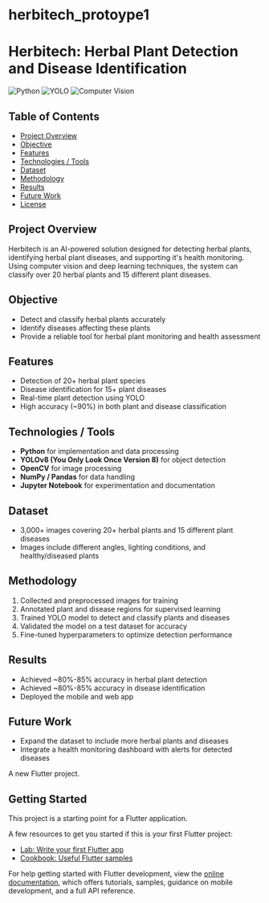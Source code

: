 # herbitech_protoype1

# Herbitech: Herbal Plant Detection and Disease Identification

![Python](https://img.shields.io/badge/Python-3.11-blue) ![YOLO](https://img.shields.io/badge/YOLO-ObjectDetection-orange) ![Computer Vision](https://img.shields.io/badge/Computer_Vision-green)

## Table of Contents
- [Project Overview](#project-overview)
- [Objective](#objective)
- [Features](#features)
- [Technologies / Tools](#technologies--tools)
- [Dataset](#dataset)
- [Methodology](#methodology)
- [Results](#results)
- [Future Work](#future-work)
- [License](#license)

## Project Overview
Herbitech is an AI-powered solution designed for detecting herbal plants, identifying herbal plant diseases, and supporting it's health monitoring. Using computer vision and deep learning techniques, the system can classify over 20 herbal plants and 15 different plant diseases.

## Objective
- Detect and classify herbal plants accurately  
- Identify diseases affecting these plants  
- Provide a reliable tool for herbal plant monitoring and health assessment  

## Features
- Detection of 20+ herbal plant species  
- Disease identification for 15+ plant diseases  
- Real-time plant detection using YOLO  
- High accuracy (~90%) in both plant and disease classification  

## Technologies / Tools
- **Python** for implementation and data processing  
- **YOLOv8 (You Only Look Once Version 8)** for object detection  
- **OpenCV** for image processing  
- **NumPy / Pandas** for data handling  
- **Jupyter Notebook** for experimentation and documentation  

## Dataset
- 3,000+ images covering 20+ herbal plants and 15 different plant diseases  
- Images include different angles, lighting conditions, and healthy/diseased plants  

## Methodology
1. Collected and preprocessed images for training  
2. Annotated plant and disease regions for supervised learning  
3. Trained YOLO model to detect and classify plants and diseases  
4. Validated the model on a test dataset for accuracy  
5. Fine-tuned hyperparameters to optimize detection performance  

## Results
- Achieved ~80%-85% accuracy in herbal plant detection  
- Achieved ~80%-85% accuracy in disease identification  
- Deployed the mobile and web app

## Future Work
- Expand the dataset to include more herbal plants and diseases  
- Integrate a health monitoring dashboard with alerts for detected diseases  

A new Flutter project.

## Getting Started

This project is a starting point for a Flutter application.

A few resources to get you started if this is your first Flutter project:

- [Lab: Write your first Flutter app](https://docs.flutter.dev/get-started/codelab)
- [Cookbook: Useful Flutter samples](https://docs.flutter.dev/cookbook)

For help getting started with Flutter development, view the
[online documentation](https://docs.flutter.dev/), which offers tutorials,
samples, guidance on mobile development, and a full API reference.
